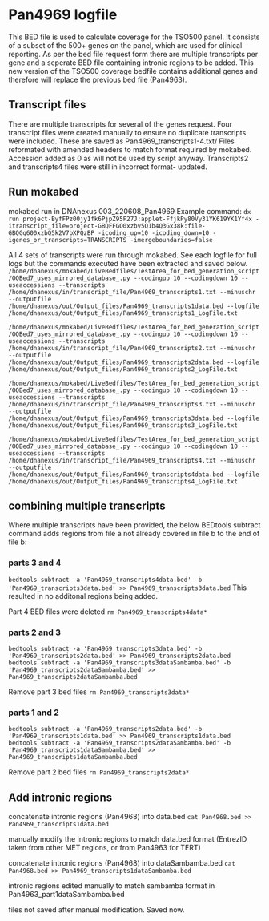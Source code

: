 # Pan4969 logfile
This BED file is used to calculate coverage for the TSO500 panel.
It consists of a subset of the 500+ genes on the panel, which are used for clinical reporting.
As per the bed file request form there are multiple transcripts per gene and a seperate BED file containing intronic regions to be added.
This new version of the TSO500 coverage bedfile contains additional genes and therefore will replace the previous bed file (Pan4963).

## Transcript files
There are multiple transcripts for several of the genes request. Four transcript files were created manually to ensure no duplicate transcripts were included. These are saved as Pan4969_transcripts1-4.txt/
Files reformated with amended headers to match format required by mokabed. Accession added as 0 as will not be used by script anyway.
Transcripts2 and transcripts4 files were still in incorrect format- updated.

## Run mokabed
mokabed run in DNAnexus 003_220608_Pan4969
Example command: 
`dx run project-ByfFPz00jy1fk6PjpZ95F27J:applet-FfjkPy80Vy31YK619YK1Yf4x -itranscript_file=project-GBQFFGQ0xzbv5Q1b4Q3Gx38k:file-GBQGq600xzbQ5k2V7bXPQzBP -icoding_up=10 -icoding_down=10 -igenes_or_transcripts=TRANSCRIPTS -imergeboundaries=false`

All 4 sets of transcripts were run through mokabed. See each logfile for full logs but the commands executed have been extracted and saved below.
`/home/dnanexus/mokabed/LiveBedfiles/TestArea_for_bed_generation_script/OOBed7_uses_mirrored_database_.py --codingup 10 --codingdown 10 --useaccessions --transcripts /home/dnanexus/in/transcript_file/Pan4969_transcripts1.txt --minuschr --outputfile /home/dnanexus/out/Output_files/Pan4969_transcripts1data.bed --logfile /home/dnanexus/out/Output_files/Pan4969_transcripts1_LogFile.txt`

`/home/dnanexus/mokabed/LiveBedfiles/TestArea_for_bed_generation_script/OOBed7_uses_mirrored_database_.py --codingup 10 --codingdown 10 --useaccessions --transcripts /home/dnanexus/in/transcript_file/Pan4969_transcripts2.txt --minuschr --outputfile /home/dnanexus/out/Output_files/Pan4969_transcripts2data.bed --logfile /home/dnanexus/out/Output_files/Pan4969_transcripts2_LogFile.txt`

`/home/dnanexus/mokabed/LiveBedfiles/TestArea_for_bed_generation_script/OOBed7_uses_mirrored_database_.py --codingup 10 --codingdown 10 --useaccessions --transcripts /home/dnanexus/in/transcript_file/Pan4969_transcripts3.txt --minuschr --outputfile /home/dnanexus/out/Output_files/Pan4969_transcripts3data.bed --logfile /home/dnanexus/out/Output_files/Pan4969_transcripts3_LogFile.txt`

`/home/dnanexus/mokabed/LiveBedfiles/TestArea_for_bed_generation_script/OOBed7_uses_mirrored_database_.py --codingup 10 --codingdown 10 --useaccessions --transcripts /home/dnanexus/in/transcript_file/Pan4969_transcripts4.txt --minuschr --outputfile /home/dnanexus/out/Output_files/Pan4969_transcripts4data.bed --logfile /home/dnanexus/out/Output_files/Pan4969_transcripts4_LogFile.txt`

## combining multiple transcripts
Where multiple transcripts have been provided, the below BEDtools subtract command adds regions from file a not already covered in file b to the end of file b:

### parts 3 and 4
`bedtools subtract -a 'Pan4969_transcripts4data.bed' -b 'Pan4969_transcripts3data.bed' >> Pan4969_transcripts3data.bed`
This resulted in no additonal regions being added.

Part 4 BED files were deleted
`rm Pan4969_transcripts4data*`

### parts 2 and 3
`bedtools subtract -a 'Pan4969_transcripts3data.bed' -b 'Pan4969_transcripts2data.bed' >> Pan4969_transcripts2data.bed`
`bedtools subtract -a 'Pan4969_transcripts3dataSambamba.bed' -b 'Pan4969_transcripts2dataSambamba.bed' >> Pan4969_transcripts2dataSambamba.bed`

Remove part 3 bed files
`rm Pan4969_transcripts3data*`

### parts 1 and 2
`bedtools subtract -a 'Pan4969_transcripts2data.bed' -b 'Pan4969_transcripts1data.bed' >> Pan4969_transcripts1data.bed`
`bedtools subtract -a 'Pan4969_transcripts2dataSambamba.bed' -b 'Pan4969_transcripts1dataSambamba.bed' >> Pan4969_transcripts1dataSambamba.bed`

Remove part 2 bed files
`rm Pan4969_transcripts2data*`

## Add intronic regions
concatenate intronic regions (Pan4968) into data.bed
`cat Pan4968.bed >> Pan4969_transcripts1data.bed`

manually modify the intronic regions to match data.bed format (EntrezID taken from other MET regions, or from Pan4963 for TERT)

concatenate intronic regions (Pan4968) into dataSambamba.bed
`cat Pan4968.bed >> Pan4969_transcripts1dataSambamba.bed`

intronic regions edited manually to match sambamba format in Pan4963_part1dataSambamba.bed 

files not saved after manual modification. Saved now.
